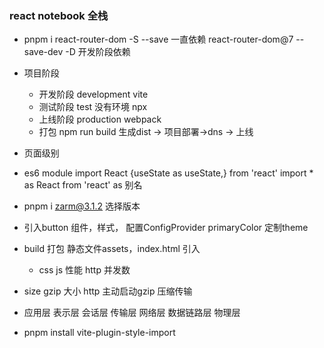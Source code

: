 ### react notebook 全栈
- pnpm i react-router-dom -S
  --save 一直依赖 react-router-dom@7
  --save-dev -D 开发阶段依赖

- 项目阶段
  - 开发阶段 development vite
  - 测试阶段 test 没有环境 npx
  - 上线阶段 production webpack
  - 打包 npm run build 生成dist
     -> 项目部署->dns -> 上线

- 页面级别
  

- es6 module 
  import React {useState as useState,} from 'react'
  import * as React from 'react'
  as 别名

-  pnpm i zarm@3.1.2 选择版本
- 引入button 组件，样式，
  配置ConfigProvider primaryColor 定制theme 
- build 打包 静态文件assets，index.html 引入
    - css js
    性能 http 并发数 
- size gzip 大小 http 主动启动gzip 压缩传输
- 应用层 表示层 会话层 传输层 网络层 数据链路层 物理层 

- pnpm install vite-plugin-style-import    